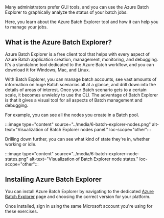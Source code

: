 Many administrators prefer GUI tools, and you can use the Azure Batch Explorer to graphically analyze the status of your batch jobs.

Here, you learn about the Azure Batch Explorer tool and how it can help you to manage your jobs.

## What is the Azure Batch Explorer?

Azure Batch Explorer is a free client tool that helps with every aspect of Azure Batch application creation, management, monitoring, and debugging. It's a standalone tool dedicated to the Azure Batch workflow, and you can download it for Windows, Mac, and Linux.

With Batch Explorer, you can manage batch accounts, see vast amounts of information on huge Batch scenarios all at a glance, and drill down into the details of areas of interest. Once your Batch scenario gets to a certain scale, it becomes unwieldy to use the CLI. The advantage of Batch Explorer is that it gives a visual tool for all aspects of Batch management and debugging.

For example, you can see all the nodes you create in a Batch pool.

:::image type="content" source="../media/6-batch-explorer-nodes.png" alt-text="Visualization of Batch Explorer nodes panel." loc-scope="other"::: <!-- no-loc -->

Drilling down further, you can see what kind of state they're in, whether working or idle.

:::image type="content" source="../media/6-batch-explorer-node-states.png" alt-text="Visualization of Batch Explorer node states." loc-scope="other":::

## Installing Azure Batch Explorer

You can install Azure Batch Explorer by navigating to the dedicated [Azure Batch Explorer](https://azure.github.io/BatchExplorer/) page and choosing the correct version for your platform.

Once installed, sign in using the same Microsoft account you're using for these exercises.
